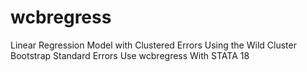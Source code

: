 # wcbregress
Linear Regression Model with Clustered Errors Using the Wild Cluster Bootstrap Standard Errors Use wcbregress With STATA 18
